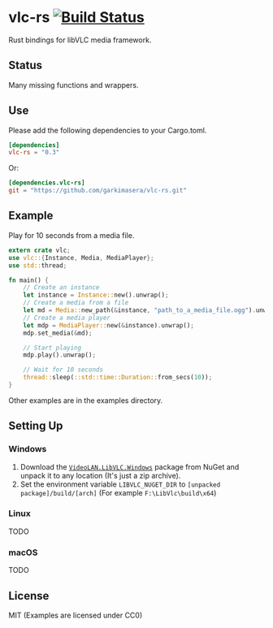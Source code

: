 # vlc-rs [![Build Status](https://travis-ci.org/garkimasera/vlc-rs.svg?branch=master)](https://travis-ci.org/garkimasera/vlc-rs)
Rust bindings for libVLC media framework.

## Status
Many missing functions and wrappers.

## Use
Please add the following dependencies to your Cargo.toml.

```Toml
[dependencies]
vlc-rs = "0.3"
```

Or:

```Toml
[dependencies.vlc-rs]
git = "https://github.com/garkimasera/vlc-rs.git"
```

## Example
Play for 10 seconds from a media file.
```Rust
extern crate vlc;
use vlc::{Instance, Media, MediaPlayer};
use std::thread;

fn main() {
    // Create an instance
    let instance = Instance::new().unwrap();
    // Create a media from a file
    let md = Media::new_path(&instance, "path_to_a_media_file.ogg").unwrap();
    // Create a media player
    let mdp = MediaPlayer::new(&instance).unwrap();
    mdp.set_media(&md);

    // Start playing
    mdp.play().unwrap();

    // Wait for 10 seconds
    thread::sleep(::std::time::Duration::from_secs(10));
}
```

Other examples are in the examples directory.

## Setting Up

### Windows

1. Download the [`VideoLAN.LibVLC.Windows`](https://www.nuget.org/packages/VideoLAN.LibVLC.Windows) package from NuGet and unpack it to any location (It's just a zip archive).
2. Set the environment variable `LIBVLC_NUGET_DIR` to `[unpacked package]/build/[arch]` (For example `F:\LibVlc\build\x64`)

### Linux

TODO

### macOS

TODO

## License
MIT (Examples are licensed under CC0)

